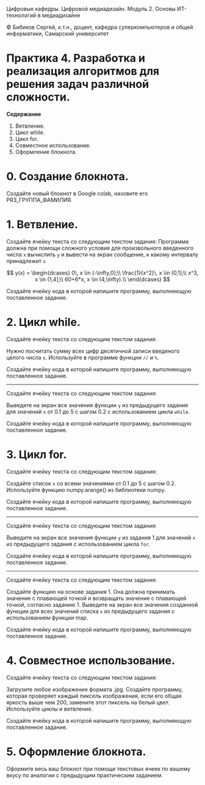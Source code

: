 Цифровые кафедры. Цифровой медиадизайн. Модуль 2. Основы ИТ-технологий в медиадизайне

© Бибиков Сергей, к.т.н., доцент, кафедра суперкомпьютеров и общей информатики, Самарский университет

# Практика 4. Разработка и реализация алгоритмов для решения задач различной сложности.

__Содержание__
1. Ветвление.
2. Цикл while.
3. Цикл for.
4. Совместное использование.
5. Оформление блокнота.

# 0. Создание блокнота.

Создайте новый блокнот в Google colab, назовите его PR3_ГРУППА_ФАМИЛИЯ.

# 1. Ветвление.

Создайте ячейку текста со следующим текстом задания: 
Программа должна при помощи сложного условия для произвольного введенного числа ```x``` вычислить ```y``` и вывести на экран сообщение, к какому интервалу принадлежит ```x```

$$ 
y(x) = \begin{dcases}
    0\, x \in (-\infty,0];\\
    \frac{1}{x^2}\, x \in (0,1];\\
    x^3, x \in (1,4];\\
    60+6*x, x \in (4,\infty).\\
\end{dcases} 
$$

Создайте ячейку кода в которой напишите программу, выполняющую поставленное задание.

# 2. Цикл while.
Создайте ячейку текста со следующим текстом задания: 

Нужно посчитать сумму всех цифр десятичной записи введеного целого числа ```х```. Используйте в программе функции ```//``` и ```%```.

Создайте ячейку кода в которой напишите программу, выполняющую поставленное задание.

---

Создайте ячейку текста со следующим текстом задания: 

Выведите на экран все значения функции ```y``` из предыдущего задания для значений ```x``` от 0.1 до 5 с шагом 0.2 с использованием цикла ```while```.

Создайте ячейку кода в которой напишите программу, выполняющую поставленное задание.

# 3. Цикл for.

Создайте ячейку текста со следующим текстом задания: 

Создайте список ```x``` со всеми значениями от 0.1 до 5 с шагом 0.2. Используйте функцию numpy.arange() из библиотеки numpy.

Создайте ячейку кода в которой напишите программу, выполняющую поставленное задание.

---

Создайте ячейку текста со следующим текстом задания: 

Выведите на экран все значения функции ```y``` из задания 1 для значений ```x``` из предыдущего задания с использованием цикла ```for```.

Создайте ячейку кода в которой напишите программу, выполняющую поставленное задание.

---

Создайте ячейку текста со следующим текстом задания: 

Создайте функцию на основе задания 1. Она должна принимать значение с плавающей точкой и возвращать значение с плавающей точкой, согласно заданию 1.
Выведите на экран все значения созданной функции для всех значений списка ```x``` из предыдущего задания с использованием функции map.

Создайте ячейку кода в которой напишите программу, выполняющую поставленное задание.

# 4. Совместное использование.

Создайте ячейку текста со следующим текстом задания: 

Загрузите любое изображение формата .jpg.
Создайте программу, которая проверяет каждый пиксель изображения, если его общая яркость выше чем 200, замените этот пиксель на белый цвет. Используйте циклы и ветвление.

Создайте ячейку кода в которой напишите программу, выполняющую поставленное задание.

# 5. Оформление блокнота.
Оформите весь ваш блокнот при помощи текстовых ячеек по вашему вкусу по аналогии с предыдущим практическим заданием.
